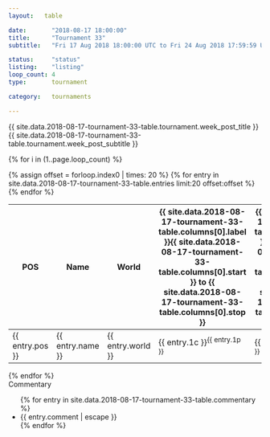```yaml
---
layout:   table

date: 		"2018-08-17 18:00:00"
title: 		"Tournament 33"
subtitle: 	"Fri 17 Aug 2018 18:00:00 UTC to Fri 24 Aug 2018 17:59:59 UTC"

status:     "status"
listing:    "listing"
loop_count: 4
type:       tournament

category:   tournaments

---
```

<div class="table_header">
  <span class="table_title">{{ site.data.2018-08-17-tournament-33-table.tournament.week_post_title }}</span><br>
  <span class="table_subtitle">{{ site.data.2018-08-17-tournament-33-table.tournament.week_post_subtitle }}</span>  
</div>

{% for i in (1..page.loop_count) %}
<br>
<table class="week_table">
  <thead>
    <tr>
      <th>POS</th>
      <th class="AlignLeft">Name</th>
      <th class="AlignLeft">World</th>
      <th><a class="hideDisplay">{{ site.data.2018-08-17-tournament-33-table.columns[0].label }}<span class="showDisplayOnHover">{{ site.data.2018-08-17-tournament-33-table.columns[0].start }} to {{ site.data.2018-08-17-tournament-33-table.columns[0].stop }}</span></a></th>
      <th><a class="hideDisplay">{{ site.data.2018-08-17-tournament-33-table.columns[1].label }}<span class="showDisplayOnHover">{{ site.data.2018-08-17-tournament-33-table.columns[1].start }} to {{ site.data.2018-08-17-tournament-33-table.columns[1].stop }}</span></a></th>
      <th><a class="hideDisplay">{{ site.data.2018-08-17-tournament-33-table.columns[2].label }}<span class="showDisplayOnHover">{{ site.data.2018-08-17-tournament-33-table.columns[2].start }} to {{ site.data.2018-08-17-tournament-33-table.columns[2].stop }}</span></a></th>
      <th><a class="hideDisplay">{{ site.data.2018-08-17-tournament-33-table.columns[3].label }}<span class="showDisplayOnHover">{{ site.data.2018-08-17-tournament-33-table.columns[3].start }} to {{ site.data.2018-08-17-tournament-33-table.columns[3].stop }}</span></a></th>
      <th><a class="hideDisplay">{{ site.data.2018-08-17-tournament-33-table.columns[4].label }}<span class="showDisplayOnHover">{{ site.data.2018-08-17-tournament-33-table.columns[4].start }} to {{ site.data.2018-08-17-tournament-33-table.columns[4].stop }}</span></a></th>
      <th><a class="hideDisplay">{{ site.data.2018-08-17-tournament-33-table.columns[5].label }}<span class="showDisplayOnHover">{{ site.data.2018-08-17-tournament-33-table.columns[5].start }} to {{ site.data.2018-08-17-tournament-33-table.columns[5].stop }}</span></a></th>
      <th><a class="hideDisplay">{{ site.data.2018-08-17-tournament-33-table.columns[6].label }}<span class="showDisplayOnHover">{{ site.data.2018-08-17-tournament-33-table.columns[6].start }} to {{ site.data.2018-08-17-tournament-33-table.columns[6].stop }}</span></a></th>
      <th>Total</th>
    </tr>
  </thead>
  {% assign offset = forloop.index0 | times: 20 %}
  <tbody>
    {% for entry in site.data.2018-08-17-tournament-33-table.entries limit:20 offset:offset %}
      <tr>
        <td class="pl{{ entry.pos }}">{{ entry.pos }}</td>
        <td class="AlignLeft">{{ entry.name }}</td>
        <td class="AlignLeft">{{ entry.world }}</td>
        <td class="pl{{ entry.1p }}">{{ entry.1c }}<sup>{{ entry.1p }}</sup></td>
        <td class="pl{{ entry.2p }}">{{ entry.2c }}<sup>{{ entry.2p }}</sup></td>
        <td class="pl{{ entry.3p }}">{{ entry.3c }}<sup>{{ entry.3p }}</sup></td>
        <td class="pl{{ entry.4p }}">{{ entry.4c }}<sup>{{ entry.4p }}</sup></td>
        <td class="pl{{ entry.5p }}">{{ entry.5c }}<sup>{{ entry.5p }}</sup></td>
        <td class="pl{{ entry.6p }}">{{ entry.6c }}<sup>{{ entry.6p }}</sup></td>
        <td class="pl{{ entry.7p }}">{{ entry.7c }}<sup>{{ entry.7p }}</sup></td>
        <td>{{ entry.total }}</td>
      </tr>
    {% endfor %}  
  </tbody>
</table>
<div class="leaderboard"></div>
{% endfor %}

<div class="commentary">
  <span class="commentary_title">Commentary</span>
  <ul>
    {% for entry in site.data.2018-08-17-tournament-33-table.commentary %}
    <li class="commentary_list">{{ entry.comment | escape }}</li>
    {% endfor %}
  </ul>
</div>
